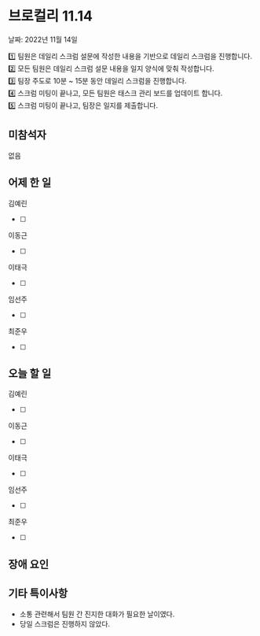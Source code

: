 # 브로컬리 11.14

날짜: 2022년 11월 14일

<aside>
1️⃣ 팀원은 데일리 스크럼 설문에 작성한 내용을 기반으로 데일리 스크럼을 진행합니다.
<br>
2️⃣ 모든 팀원은 데일리 스크럼 설문 내용을 일지 양식에 맞춰 작성합니다. 
<br>
3️⃣ 팀장 주도로 10분 ~ 15분 동안 데일리 스크럼을 진행합니다.
<br>
4️⃣ 스크럼 미팅이 끝나고, 모든 팀원은 태스크 관리 보드를 업데이트 합니다.
<br>
5️⃣ 스크럼 미팅이 끝나고, 팀장은 일지를 제출합니다.
</aside>




## 미참석자

없음

## 어제 한 일

김예린

- [ ]  

이동근

- [ ]  

이태극

- [ ]  

임선주

- [ ]  

최준우

- [ ]  

## 오늘 할 일

김예린

- [ ]  

이동근

- [ ]  

이태극

- [ ]  

임선주

- [ ]  

최준우

- [ ]  

## 장애 요인

## 기타 특이사항

* 소통 관련해서 팀원 간 진지한 대화가 필요한 날이였다.
* 당일 스크럼은 진행하지 않았다.